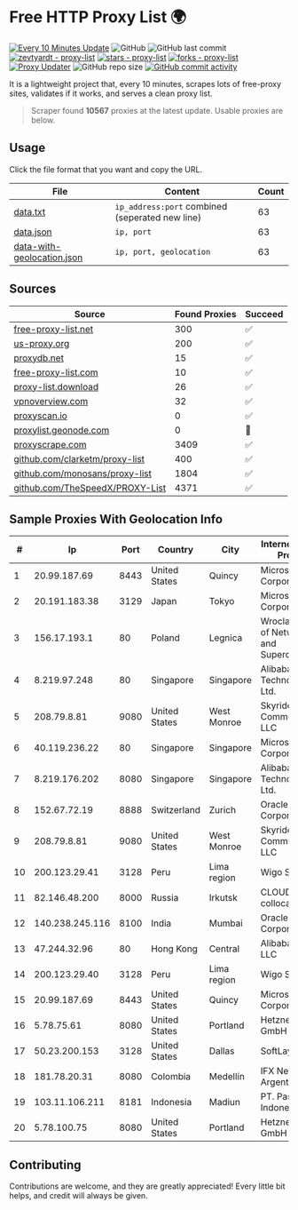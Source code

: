 
# Free HTTP Proxy List 🌍

[![Every 10 Minutes Update](https://github.com/mertguvencli/http-proxy-list/actions/workflows/main.yml/badge.svg?branch=main)](https://github.com/mertguvencli/http-proxy-list/actions/workflows/main.yml)
![GitHub](https://img.shields.io/github/license/mertguvencli/http-proxy-list)
![GitHub last commit](https://img.shields.io/github/last-commit/mertguvencli/http-proxy-list)
[![zevtyardt - proxy-list](https://img.shields.io/static/v1?label=zevtyardt&message=proxy-list&color=blue&logo=github)](https://github.com/zevtyardt/proxy-list "Go to GitHub repo")
[![stars - proxy-list](https://img.shields.io/github/stars/zevtyardt/proxy-list?style=social)](https://github.com/zevtyardt/proxy-list)
[![forks - proxy-list](https://img.shields.io/github/forks/zevtyardt/proxy-list?style=social)](https://github.com/zevtyardt/proxy-list)
[![Proxy Updater](https://github.com/zevtyardt/proxy-list/workflows/Proxy%20Updater/badge.svg)](https://github.com/zevtyardt/proxy-list/actions?query=workflow:"Proxy+Updater")
![GitHub repo size](https://img.shields.io/github/repo-size/zevtyardt/proxy-list)
[![GitHub commit activity](https://img.shields.io/github/commit-activity/m/zevtyardt/proxy-list?logo=commits)](https://github.com/zevtyardt/proxy-list/commits/main)

It is a lightweight project that, every 10 minutes, scrapes lots of free-proxy sites, validates if it works, and serves a clean proxy list.

> Scraper found **10567** proxies at the latest update. Usable proxies are below.

## Usage

Click the file format that you want and copy the URL.

|File|Content|Count|
|----|-------|-----|
|[data.txt](https://raw.githubusercontent.com/mertguvencli/http-proxy-list/main/proxy-list/data.txt)|`ip_address:port` combined (seperated new line)|63|
|[data.json](https://raw.githubusercontent.com/mertguvencli/http-proxy-list/main/proxy-list/data.json)|`ip, port`|63|
|[data-with-geolocation.json](https://raw.githubusercontent.com/mertguvencli/http-proxy-list/main/proxy-list/data-with-geolocation.json)|`ip, port, geolocation`|63|

## Sources

|Source|Found Proxies|Succeed|
|------|-------------|-------|
|[free-proxy-list.net](https://free-proxy-list.net)|300|✅|
|[us-proxy.org](https://www.us-proxy.org)|200|✅|
|[proxydb.net](http://proxydb.net)|15|✅|
|[free-proxy-list.com](https://free-proxy-list.com/?page=&port=&type%5B%5D=http&type%5B%5D=https&up_time=0&search=Search)|10|✅|
|[proxy-list.download](https://www.proxy-list.download/HTTP)|26|✅|
|[vpnoverview.com](https://vpnoverview.com/privacy/anonymous-browsing/free-proxy-servers)|32|✅|
|[proxyscan.io](https://www.proxyscan.io)|0|✅|
|[proxylist.geonode.com](https://proxylist.geonode.com/api/proxy-list?limit=300&page=1&sort_by=lastChecked&sort_type=desc&protocols=http,https)|0|🚫|
|[proxyscrape.com](https://api.proxyscrape.com/v2/?request=displayproxies&protocol=http&timeout=10000&country=all&ssl=all&anonymity=all)|3409|✅|
|[github.com/clarketm/proxy-list](https://raw.githubusercontent.com/clarketm/proxy-list/master/proxy-list-raw.txt)|400|✅|
|[github.com/monosans/proxy-list](https://raw.githubusercontent.com/monosans/proxy-list/main/proxies/http.txt)|1804|✅|
|[github.com/TheSpeedX/PROXY-List](https://raw.githubusercontent.com/TheSpeedX/PROXY-List/master/http.txt)|4371|✅|


## Sample Proxies With Geolocation Info

|#|Ip|Port|Country|City|Internet Service Provider|
|-|--|----|-------|----|-------------------------|
|1|20.99.187.69|8443|United States|Quincy|Microsoft Corporation|
|2|20.191.183.38|3129|Japan|Tokyo|Microsoft Corporation|
|3|156.17.193.1|80|Poland|Legnica|Wroclaw Centre of Networking and Supercomputing|
|4|8.219.97.248|80|Singapore|Singapore|Alibaba (US) Technology Co., Ltd.|
|5|208.79.8.81|9080|United States|West Monroe|Skyrider Communications LLC|
|6|40.119.236.22|80|Singapore|Singapore|Microsoft Corporation|
|7|8.219.176.202|8080|Singapore|Singapore|Alibaba (US) Technology Co., Ltd.|
|8|152.67.72.19|8888|Switzerland|Zurich|Oracle Corporation|
|9|208.79.8.81|9080|United States|West Monroe|Skyrider Communications LLC|
|10|200.123.29.41|3128|Peru|Lima region|Wigo S.A.|
|11|82.146.48.200|8000|Russia|Irkutsk|CLOUD WebDC collocation|
|12|140.238.245.116|8100|India|Mumbai|Oracle Corporation|
|13|47.244.32.96|80|Hong Kong|Central|Alibaba.com LLC|
|14|200.123.29.40|3128|Peru|Lima region|Wigo S.A.|
|15|20.99.187.69|8443|United States|Quincy|Microsoft Corporation|
|16|5.78.75.61|8080|United States|Portland|Hetzner Online GmbH|
|17|50.23.200.153|3128|United States|Dallas|SoftLayer|
|18|181.78.20.31|8080|Colombia|Medellín|IFX Networks Argentina S.R.L|
|19|103.11.106.211|8181|Indonesia|Madiun|PT. Pascal Indonesia|
|20|5.78.100.75|8080|United States|Portland|Hetzner Online GmbH|



## Contributing

Contributions are welcome, and they are greatly appreciated! Every
little bit helps, and credit will always be given.

